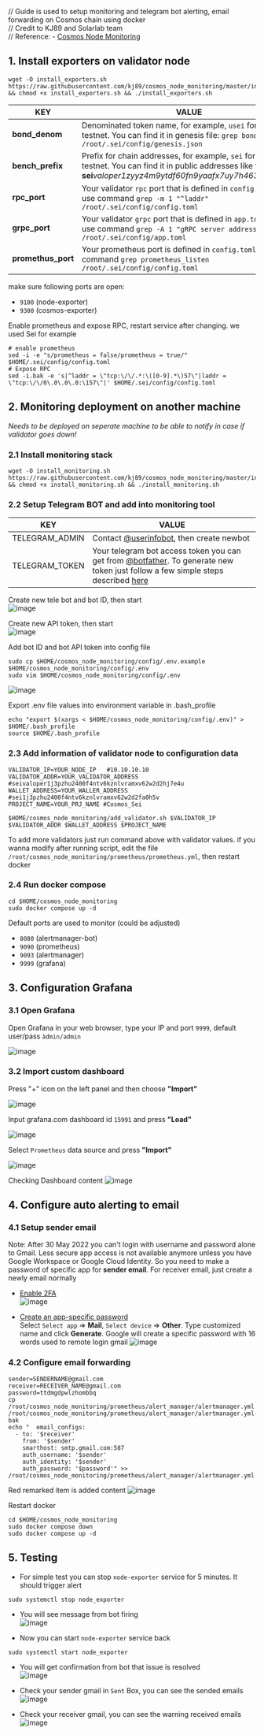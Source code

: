 // Guide is used to setup monitoring and telegram bot alerting, email forwarding on Cosmos chain using docker  
// Credit to KJ89 and Solarlab team  
// Reference: - [Cosmos Node Monitoring](https://github.com/kj89/cosmos_node_monitoring)

## 1. Install exporters on validator node

```
wget -O install_exporters.sh https://raw.githubusercontent.com/kj89/cosmos_node_monitoring/master/install_exporters.sh && chmod +x install_exporters.sh && ./install_exporters.sh
```

| KEY |VALUE |
|---------------|-------------|
| **bond_denom** | Denominated token name, for example, `usei` for sei testnet. You can find it in genesis file: `grep bond_denom /root/.sei/config/genesis.json`
| **bench_prefix** | Prefix for chain addresses, for example, `sei` for sei testnet. You can find it in public addresses like this **sei**_valoper1zyyz4m9ytdf60fn9yaafx7uy7h463n7alv2ete_ |
| **rpc_port** | Your validator `rpc` port that is defined in `config.toml` file, use command `grep -m 1 "^laddr" /root/.sei/config/config.toml` |
| **grpc_port** | Your validator `grpc` port that is defined in `app.toml` file, use command `grep -A 1 "gRPC server address" /root/.sei/config/app.toml` |
| **promethus_port**| Your prometheus port is defined in `config.toml`, use command `grep prometheus_listen /root/.sei/config/config.toml`|

make sure following ports are open:
- `9100` (node-exporter)
- `9300` (cosmos-exporter)

Enable prometheus and expose RPC, restart service after changing. we used Sei for example
```
# enable prometheus
sed -i -e "s/prometheus = false/prometheus = true/" $HOME/.sei/config/config.toml
# Expose RPC
sed -i.bak -e 's|^laddr = \"tcp:\/\/.*:\([0-9].*\)57\"|laddr = \"tcp:\/\/0\.0\.0\.0:\157\"|' $HOME/.sei/config/config.toml
```

## 2. Monitoring deployment on another machine

_Needs to be deployed on seperate machine to be able to notify in case if validator goes down!_

### 2.1 Install monitoring stack
```
wget -O install_monitoring.sh https://raw.githubusercontent.com/kj89/cosmos_node_monitoring/master/install_monitoring.sh && chmod +x install_monitoring.sh && ./install_monitoring.sh
```
### 2.2 Setup Telegram BOT and add into monitoring tool

| KEY | VALUE |
|---------------|-------------|
| TELEGRAM_ADMIN | Contact [@userinfobot](https://t.me/userinfobot), then create newbot |
| TELEGRAM_TOKEN | Your telegram bot access token you can get from [@botfather](https://telegram.me/botfather). To generate new token just follow a few simple steps described [here](https://core.telegram.org/bots#6-botfather) | 

Create new tele bot and bot ID, then start   
![image](https://user-images.githubusercontent.com/91453629/189948098-abdd25fd-42cb-45e2-988d-8925565e6e31.png)

Create new API token, then start    
![image](https://user-images.githubusercontent.com/91453629/189949323-50cbfde7-8ef0-4d95-b6a2-7cf89a7182f8.png)

Add bot ID and bot API token into config file
```
sudo cp $HOME/cosmos_node_monitoring/config/.env.example $HOME/cosmos_node_monitoring/config/.env
sudo vim $HOME/cosmos_node_monitoring/config/.env
```
![image](https://user-images.githubusercontent.com/91453629/189950551-3a095dda-fac1-4ac5-a3d3-5ad094cbd352.png)

Export .env file values into environment variable in .bash_profile
```
echo "export $(xargs < $HOME/cosmos_node_monitoring/config/.env)" > $HOME/.bash_profile
source $HOME/.bash_profile
```

### 2.3 Add information of validator node to configuration data

```
VALIDATOR_IP=YOUR_NODE_IP   #10.10.10.10
VALIDATOR_ADDR=YOUR_VALIDATOR_ADDRESS  #seivaloper1j3pzhu2400f4ntv6kznlvramxv62w2d2hj7e4u 
WALLET_ADDRESS=YOUR_WALLER_ADDRESS #sei1j3pzhu2400f4ntv6kznlvramxv62w2d2fa0h5v
PROJECT_NAME=YOUR_PRJ_NAME #Cosmos_Sei

$HOME/cosmos_node_monitoring/add_validator.sh $VALIDATOR_IP $VALIDATOR_ADDR $WALLET_ADDRESS $PROJECT_NAME
```
To add more validators just run command above with validator values. if you wanna modify after running script, edit the file `/root/cosmos_node_monitoring/prometheus/prometheus.yml`, then restart docker

### 2.4 Run docker compose
```
cd $HOME/cosmos_node_monitoring
sudo docker compose up -d
```

Default ports are used to monitor (could be adjusted)
- `8080` (alertmanager-bot)
- `9090` (prometheus)
- `9093` (alertmanager)
- `9999` (grafana)

## 3. Configuration Grafana

### 3.1 Open Grafana
Open Grafana in your web browser, type your IP and port `9999`, default user/pass `àdmin/admin`

![image](https://user-images.githubusercontent.com/50621007/160622455-09af4fbf-2efb-4afb-a8f8-57a2b247f705.png)

### 3.2 Import custom dashboard
Press "+" icon on the left panel and then choose **"Import"**

![image](https://user-images.githubusercontent.com/50621007/160622732-aa9fe887-823c-4586-9fad-4c2c7fdf5011.png)

Input grafana.com dashboard id `15991` and press **"Load"**

![image](https://user-images.githubusercontent.com/50621007/160625753-b9f11287-a3ba-4529-96f9-7c9113c6df3a.png)

Select `Prometheus` data source and press **"Import"**

![image](https://user-images.githubusercontent.com/50621007/160623287-0340acf8-2d30-47e7-8a3a-56295bea8a15.png)

Checking Dashboard content
![image](https://user-images.githubusercontent.com/91453629/189956896-26ef7bfa-2463-4e0f-beff-ddaf626a0a78.png)

## 4. Configure auto alerting to email
### 4.1 Setup sender email
Note: After 30 May 2022 you can't login with username and password alone to Gmail. Less secure app access is not available anymore unless you have Google Workspace or Google Cloud Identity. So you need to make a password of specific app for **sender email**. For receiver email, just create a newly email normally

- [Enable 2FA](https://myaccount.google.com/signinoptions/two-step-verification/enroll-welcome)   
![image](https://user-images.githubusercontent.com/91453629/189958581-04d9d6af-3fa3-4779-bc3d-f8a040669f06.png)


- [Create an app-specific password](https://myaccount.google.com/apppasswords)   
Select `Select app` => **Mail**, `Select device` => **Other**. Type customized name and click **Generate**. Google will create a specific password with 16 words used to remote login gmail
![image](https://user-images.githubusercontent.com/91453629/189959360-48256e6b-3413-4611-a805-4b05879e02a1.png)

### 4.2 Configure email forwarding

```
sender=SENDERNAME@gmail.com
receiver=RECEIVER_NAME@gmail.com
password=ttdmgdpwlzhombbq
cp /root/cosmos_node_monitoring/prometheus/alert_manager/alertmanager.yml /root/cosmos_node_monitoring/prometheus/alert_manager/alertmanager.yml-bak
echo "  email_configs:
  - to: '$receiver'
    from: '$sender'
    smarthost: smtp.gmail.com:587
    auth_username: '$sender'
    auth_identity: '$sender'
    auth_password: '$password'" >> /root/cosmos_node_monitoring/prometheus/alert_manager/alertmanager.yml
```
Red remarked item is added content
![image](https://user-images.githubusercontent.com/91453629/189962209-7d354693-2836-4b67-bda9-3537ced7081f.png)

Restart docker 
```
cd $HOME/cosmos_node_monitoring
sudo docker compose down
sudo docker compose up -d
```

## 5. Testing

- For simple test you can stop `node-exporter` service for 5 minutes. It should trigger alert
```
sudo systemctl stop node_exporter
```

- You will see message from bot firing  
![image](https://user-images.githubusercontent.com/91453629/189963025-73e6baba-6d36-4121-849c-b0d879e5a19a.png)

- Now you can start `node-exporter` service back
```
sudo systemctl start node_exporter
```

- You will get confirmation from bot that issue is resolved  
![image](https://user-images.githubusercontent.com/91453629/189963085-b548272e-b9bf-4845-b2d6-0d0afc6370f8.png)

- Check your sender gmail in `Sent` Box, you can see the sended emails  
![image](https://user-images.githubusercontent.com/91453629/189964036-d95927e3-53d9-45cd-8b98-34bd0b49fa39.png)

- Check your receiver gmail, you can see the warning received emails   
![image](https://user-images.githubusercontent.com/91453629/189964253-4a86874e-1bec-4e35-85d2-227323afa113.png)

